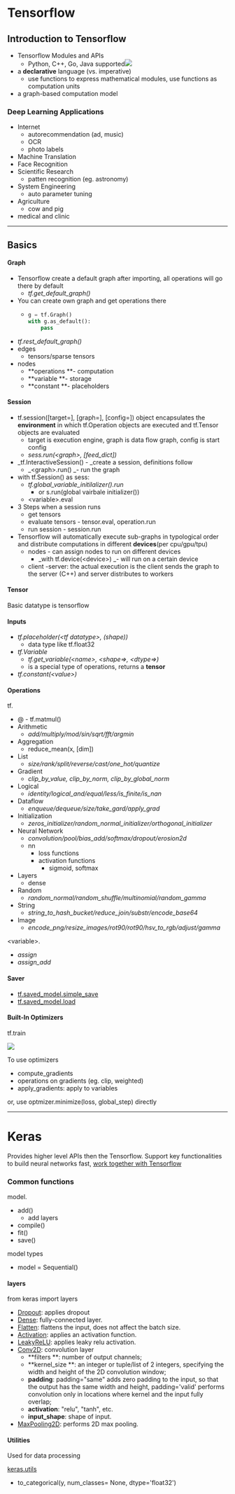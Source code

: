 # Tensorflow

## Introduction to Tensorflow

* Tensorflow Modules and APIs
  * Python, C++, Go, Java supported![](/assets/TFModuleAndAPIs.png)
* a **declarative** language \(vs. imperative\)
  * use functions to express mathematical modules, use functions as computation units
* a graph-based computation model

### Deep Learning Applications

* Internet
  * autorecommendation \(ad, music\)
  * OCR
  * photo labels
* Machine Translation
* Face Recognition
* Scientific Research
  * patten recognition \(eg. astronomy\)
* System Engineering
  * auto parameter tuning
* Agriculture
  * cow and pig
* medical and clinic

---

## Basics

#### Graph

* Tensorflow create a default graph after importing, all operations will go there by default
  * _tf.get\_default\_graph\(\)_
* You can create own graph and get operations there
  * ```py
    g = tf.Graph()
    with g.as_default():
        pass
    ```
* _tf.rest\_default\_graph\(\)_
* edges 
  * tensors/sparse tensors
* nodes
  * **operations **- computation
  * **variable **- storage
  * **constant **- placeholders

#### Session

* tf.session\(\[target=\], \[graph=\], \[config=\]\) object encapsulates the **environment** in which tf.Operation objects are executed and tf.Tensor objects are evaluated
  * target is execution engine, graph is data flow graph, config is start config
  * _sess.run\(&lt;graph&gt;, \[feed\_dict\]\)_
* \_tf.InteractiveSession\(\) - \_create a session, definitions follow
  * _&lt;graph&gt;.run\(\) _- run the graph
* with tf.Session\(\) as sess:
  * _tf.global\_variable\_initilalizer\(\).run_
    * or s.run\(global vairbale initializer\(\)\)
  * &lt;variable&gt;.eval
* 3 Steps when a session runs
  * get tensors
  * evaluate tensors - tensor.eval, operation.run
  * run session - session.run
* Tensorflow will automatically execute sub-graphs in typological order and distribute computations in different **devices**\(per cpu/gpu/tpu\)
  * nodes - can assign nodes to run on different devices
    * _with tf.device\(&lt;device&gt;\) _- will run on a certain device
  * client -server: the actual execution is the client sends the graph to the server \(C++\) and server distributes to workers

#### Tensor

Basic datatype is tensorflow

#### Inputs

* _tf.placeholder\(&lt;tf datatype&gt;, \(shape\)\)_
  * data type like tf.float32
* _tf.Variable_
  * _tf.get\_variable\(&lt;name&gt;, &lt;shape=&gt;, &lt;dtype=&gt;\)_
  * is a special type of operations, returns a **tensor**
* _tf.constant\(&lt;value&gt;\)_

#### Operations

tf.

* @ - tf.matmul\(\)
* Arithmetic
  * _add/multiply/mod/sin/sqrt/fft/argmin_
* Aggregation
  * reduce\_mean\(x, \[dim\]\)
* List
  * _size/rank/split/reverse/cast/one\_hot/quantize_
* Gradient
  * _clip\_by\_value, clip\_by\_norm, clip\_by\_global\_norm_
* Logical
  * _identity/logical\_and/equal/less/is\_finite/is\_nan_
* Dataflow
  * _enqueue/dequeue/size/take\_gard/apply\_grad_
* Initialization
  * _zeros\_initializer/random\_normal\_initializer/orthogonal\_initializer_
* Neural Network
  * _convolution/pool/bias\_add/softmax/dropout/erosion2d_
  * nn
    * loss functions
    * activation functions
      * sigmoid, softmax
* Layers
  * dense
* Random
  * _random\_normal/random\_shuffle/multinomial/random\_gamma_
* String
  * _string\_to\_hash\_bucket/reduce\_join/substr/encode\_base64_
* Image
  * _encode\_png/resize\_images/rot90/rot90/hsv\_to\_rgb/adjust/gamma_

&lt;variable&gt;.

* _assign_
* _assign\_add_

#### Saver

* [tf.saved\_model.simple\_save](https://www.tensorflow.org/versions/r1.15/api_docs/python/tf/saved_model/simple_save)
* [tf.saved\_model.load](https://www.tensorflow.org/api_docs/python/tf/saved_model/load)

#### Built-In Optimizers

tf.train

![](/assets/TFOptimizers.png)

To use optimizers

* compute\_gradients
* operations on gradients \(eg. clip, weighted\)
* apply\_gradients: apply to variables

or, use optmizer.minimize\(loss, global\_step\) directly

---

# Keras

Provides higher level APIs then the Tensorflow. Support key functionalities to build neural networks fast, [work together with Tensorflow](https://blog.keras.io/keras-as-a-simplified-interface-to-tensorflow-tutorial.html)

### Common functions

model.

* add\(\)
  * add layers
* compile\(\)
* fit\(\)
* save\(\)

model types

* model  = Sequential\(\)

#### layers

from keras import layers

* [Dropout](https://keras.io/layers/core/#dropout): applies dropout
* [Dense](#): fully-connected layer.
* [Flatten](https://keras.io/layers/core/#flatten): flattens the input, does not affect the batch size.
* [Activation](https://keras.io/layers/core/#activation): applies an activation function.
* [LeakyReLU](#): applies leaky relu activation.
* [Conv2D](https://keras.io/layers/convolutional/#conv2d): convolution layer 
  * **filters **: number of output channels;
  * **kernel\_size **: an integer or tuple/list of 2 integers, specifying the width and height of the 2D convolution window;
  * **padding**: padding="same" adds zero padding to the input, so that the output has the same width and height, padding='valid' performs convolution only in locations where kernel and the input fully overlap;
  * **activation**: "relu", "tanh", etc.
  * **input\_shape**: shape of input.
* [MaxPooling2D](https://keras.io/layers/pooling/#maxpooling2d): performs 2D max pooling.

#### Utilities 

Used for data processing

[keras.utils](https://scikit-learn.org/stable/modules/classes.html)

* to\_categorical\(y, num\_classes= None, dtype='float32'\)





